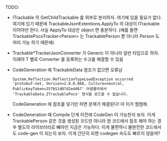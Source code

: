﻿TODO:

 - ITrackable 의 GetChildTrackable 를 외부로 분리하자. 여기에 있을 필요가 없다.
   여기에 있기 때문에 TrackableJsonExtentions.ApplyTo 의 대상이 ITrackable 이어야만 한다.
   사실 ApplyTo 대상은 object 면 충분하다.
   (예를 들면 TrackablePocoTracker\<Person\>
    는 TrackablePerson 뿐 아니라 Person 도 처리 가능 하기 때문에)

 - Trackable*TrackerJsonConverter 가 Generic 이 아니라 일반 타입으로 하자.
   이래야 T 별로 Converter 를 등록하는 수고를 해결할 수 있음

 - CodeGeneration 에 TrackableData 참조가 없으면 오류남
    ```
    System.Reflection.ReflectionTypeLoadException occurred
    'protobuf-net, Version=2.0.0.668, Culture=neutral, PublicKeyToken=257b51d87d2e4d67' 어셈블리에서 'TrackableData.ITrackablePoco' 형식을 로드할 수 없습니다.
    ```
    CodeGeneration 에 참조를 넣기만 하면 문제가 해결된다! 아 이거 찜찜해.

  - CodeGeneration 때 Compile 단계 이전에 CodeGen 이 가능한지 보자.
    이게 TrackablePerson 같은 것을 생성된 코드만 아니라 원 코드에서 참조 해야 하는 경우
    별도의 라이브러리로 뺴야만 지금은 가능하다. 이게 불편하니 불완전한 코드에서도 code-gen 이 되는지 보자.
    이게 간단히 되면 codegen 속도도 빠르지 않을까?